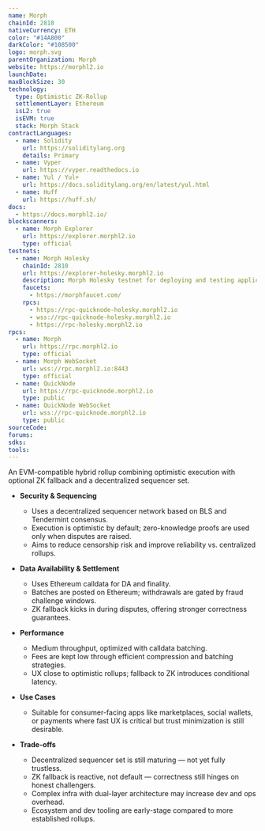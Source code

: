```yaml
---
name: Morph
chainId: 2818
nativeCurrency: ETH
color: "#14A800"
darkColor: "#108500"
logo: morph.svg
parentOrganization: Morph
website: https://morphl2.io
launchDate: 
maxBlockSize: 30
technology:
  type: Optimistic ZK-Rollup
  settlementLayer: Ethereum
  isL2: true
  isEVM: true
  stack: Morph Stack
contractLanguages:
  - name: Solidity
    url: https://soliditylang.org
    details: Primary
  - name: Vyper
    url: https://vyper.readthedocs.io
  - name: Yul / Yul+
    url: https://docs.soliditylang.org/en/latest/yul.html
  - name: Huff
    url: https://huff.sh/
docs:
  - https://docs.morphl2.io/
blockscanners:
  - name: Morph Explorer
    url: https://explorer.morphl2.io
    type: official
testnets:
  - name: Morph Holesky
    chainId: 2810
    url: https://explorer-holesky.morphl2.io
    description: Morph Holesky testnet for deploying and testing applications on the Morph Layer 2 network.
    faucets:
      - https://morphfaucet.com/
    rpcs:
      - https://rpc-quicknode-holesky.morphl2.io
      - wss://rpc-quicknode-holesky.morphl2.io
      - https://rpc-holesky.morphl2.io
rpcs:
  - name: Morph
    url: https://rpc.morphl2.io
    type: official
  - name: Morph WebSocket
    url: wss://rpc.morphl2.io:8443
    type: official
  - name: QuickNode
    url: https://rpc-quicknode.morphl2.io
    type: public
  - name: QuickNode WebSocket
    url: wss://rpc-quicknode.morphl2.io
    type: public
sourceCode:
forums:
sdks:
tools:
---
```


An EVM-compatible hybrid rollup combining optimistic execution with optional ZK fallback and a decentralized sequencer set.

- **Security & Sequencing**  
  - Uses a decentralized sequencer network based on BLS and Tendermint consensus.  
  - Execution is optimistic by default; zero-knowledge proofs are used only when disputes are raised.  
  - Aims to reduce censorship risk and improve reliability vs. centralized rollups.

- **Data Availability & Settlement**  
  - Uses Ethereum calldata for DA and finality.  
  - Batches are posted on Ethereum; withdrawals are gated by fraud challenge windows.  
  - ZK fallback kicks in during disputes, offering stronger correctness guarantees.

- **Performance**  
  - Medium throughput, optimized with calldata batching.  
  - Fees are kept low through efficient compression and batching strategies.  
  - UX close to optimistic rollups; fallback to ZK introduces conditional latency.

- **Use Cases**  
  - Suitable for consumer-facing apps like marketplaces, social wallets, or payments where fast UX is critical but trust minimization is still desirable.

- **Trade-offs**  
  - Decentralized sequencer set is still maturing — not yet fully trustless.  
  - ZK fallback is reactive, not default — correctness still hinges on honest challengers.  
  - Complex infra with dual-layer architecture may increase dev and ops overhead.  
  - Ecosystem and dev tooling are early-stage compared to more established rollups.
